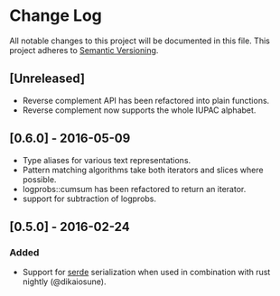 # Change Log
All notable changes to this project will be documented in this file.
This project adheres to [Semantic Versioning](http://semver.org/).

## [Unreleased]
- Reverse complement API has been refactored into plain functions.
- Reverse complement now supports the whole IUPAC alphabet.

## [0.6.0] - 2016-05-09
- Type aliases for various text representations.
- Pattern matching algorithms take both iterators and slices where possible.
- logprobs::cumsum has been refactored to return an iterator.
- support for subtraction of logprobs.

## [0.5.0] - 2016-02-24
### Added
- Support for [serde](https://github.com/serde-rs/serde) serialization when used in combination with rust nightly (@dikaiosune).
